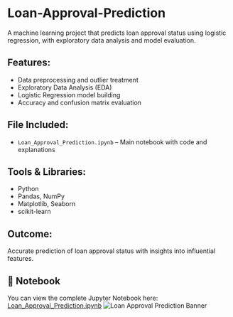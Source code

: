 # Loan-Approval-Prediction
A machine learning project that predicts loan approval status using logistic regression, with exploratory data analysis and model evaluation.

## Features:
- Data preprocessing and outlier treatment
- Exploratory Data Analysis (EDA)
- Logistic Regression model building
- Accuracy and confusion matrix evaluation

## File Included:
- `Loan_Approval_Prediction.ipynb` – Main notebook with code and explanations

## Tools & Libraries:
- Python
- Pandas, NumPy
- Matplotlib, Seaborn
- scikit-learn

## Outcome:
Accurate prediction of loan approval status with insights into influential features.

## 📄 Notebook
You can view the complete Jupyter Notebook here: [Loan_Approval_Prediction.ipynb](Loan_Approval_Prediction.ipynb)
![Loan Approval Prediction Banner](path_to_image.png)
